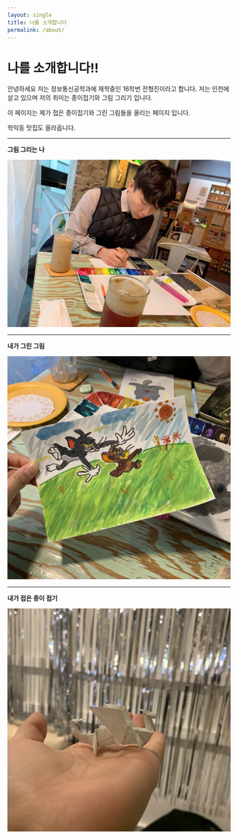 ```yaml
---
layout: single
title: 나를 소개합니다
permalink: /about/
---
```


#  나를 소개합니다!! 

안녕하세요 저는 정보통신공학과에 재학중인 16학번 전형진이라고 합니다. 저는 인천에 살고 있으며 저의 취미는 종이접기와 그림 그리기 입니다.

 이 페이지는 제가 접은 종이접기와 그린 그림들을 올리는 페이지 입니다.

학익동 맛집도 올라옵니다.

***********************************************************************************************************************************************************************************************************************************************************************



**그림 그리는 나**

![그림 그리는 나](/draw.jpg )

***********************************************************************************************************************************************************************************************************************************************************************

**내가 그린 그림**

![내가 그린 그림](/drawing.jpg)

***********************************************************************************************************************************************************************************************************************************************************************

 **내가 접은 종이 접기**

![내가 접은 종이 접기](/paper.jpg)